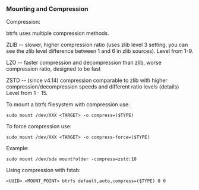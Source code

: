 ### Mounting and Compression
Compression:

btrfs uses multiple compression methods.

ZLIB -- slower, higher compression ratio (uses zlib level 3 setting, you can see the zlib level difference between 1 and 6 in zlib sources). Level from 1-9.

LZO -- faster compression and decompression than zlib, worse compression ratio, designed to be fast

ZSTD -- (since v4.14) compression comparable to zlib with higher compression/decompression speeds and different ratio levels (details)  Level from 1 - 15.

To mount a btrfs filesystem with compression use:

```
sudo mount /dev/XXX <TARGET> -o compress=($TYPE)
```

To force compression use:

```
sudo mount /dev/XXX <TARGET> -o compress-force=($TYPE)
```

Example:

```
sudo mount /dev/sda mountfolder -compress=zstd:10
```

Using compression with fstab:
```
<UUID> <MOUNT_POINT> btrfs default,auto,compress=($TYPE) 0 0
```